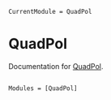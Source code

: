 ```@meta
CurrentModule = QuadPol
```

# QuadPol

Documentation for [QuadPol](https://github.com/mileslucas/QuadPol.jl).

```@index
```

```@autodocs
Modules = [QuadPol]
```
